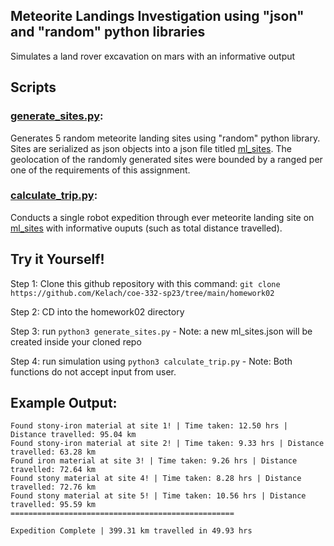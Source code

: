 
## Meteorite Landings Investigation using "json" and "random" python libraries
Simulates a land rover excavation on mars with an informative output

## Scripts

### [generate_sites.py](./generate_sites.py):
  
  Generates 5 random meteorite landing sites using "random" python library. Sites are serialized as json objects into a json file titled [ml_sites](./ml_sites). The geolocation of the randomly generated sites were bounded by a ranged per one of the requirements of this assignment.

### [calculate_trip.py](./calculate_trip):
  
  Conducts a single robot expedition through ever meteorite landing site on [ml_sites](./ml_sites) with informative ouputs (such as total distance travelled).


## Try it Yourself!

Step 1: Clone this github repository with this command: `git clone https://github.com/Kelach/coe-332-sp23/tree/main/homework02`

Step 2: CD into the homework02 directory 

Step 3: run `python3 generate_sites.py`
     - Note: a new ml_sites.json will be created inside your cloned repo

Step 4: run simulation using `python3 calculate_trip.py`
    - Note: Both functions do not accept input from user.

## Example Output: 
```
Found stony-iron material at site 1! | Time taken: 12.50 hrs | Distance travelled: 95.04 km
Found stony-iron material at site 2! | Time taken: 9.33 hrs | Distance travelled: 63.28 km
Found iron material at site 3! | Time taken: 9.26 hrs | Distance travelled: 72.64 km
Found stony material at site 4! | Time taken: 8.28 hrs | Distance travelled: 72.76 km
Found stony material at site 5! | Time taken: 10.56 hrs | Distance travelled: 95.59 km
==================================================

Expedition Complete | 399.31 km travelled in 49.93 hrs
```


